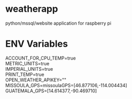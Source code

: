 # weatherapp
python/mssql/website application for raspberry pi

# ENV Variables
ACCOUNT_FOR_CPU_TEMP=true  
METRIC_UNITS=true  
IMPERIAL_UNITS=true  
PRINT_TEMP=true  
OPEN_WEATHER_APIKEY=""  
MISSOULA_GPS=missoulaGPS=[46.877106,-114.004434]  
GUATEMALA_GPS=[14.614377,-90.469710]  
